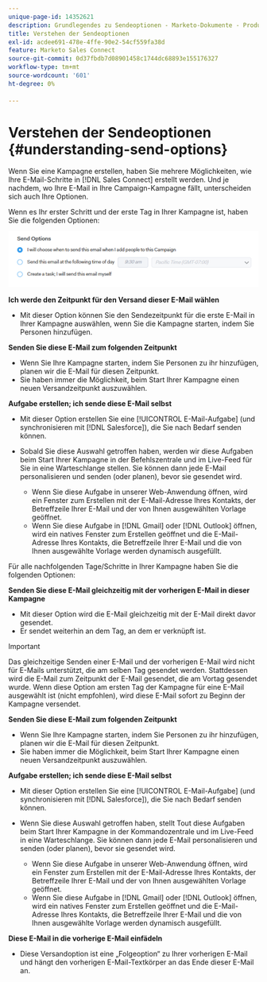 ```yaml
---
unique-page-id: 14352621
description: Grundlegendes zu Sendeoptionen - Marketo-Dokumente - Produktdokumentation
title: Verstehen der Sendeoptionen
exl-id: acdee691-478e-4ffe-90e2-54cf559fa38d
feature: Marketo Sales Connect
source-git-commit: 0d37fbdb7d08901458c1744dc68893e155176327
workflow-type: tm+mt
source-wordcount: '601'
ht-degree: 0%

---
```


# Verstehen der Sendeoptionen {#understanding-send-options}

Wenn Sie eine Kampagne erstellen, haben Sie mehrere Möglichkeiten, wie Ihre E-Mail-Schritte in [!DNL Sales Connect] erstellt werden. Und je nachdem, wo Ihre E-Mail in Ihre Campaign-Kampagne fällt, unterscheiden sich auch Ihre Optionen.

Wenn es Ihr erster Schritt und der erste Tag in Ihrer Kampagne ist, haben Sie die folgenden Optionen:

![](assets/image2019-10-25-10-43-19.png)

**Ich werde den Zeitpunkt für den Versand dieser E-Mail wählen**

* Mit dieser Option können Sie den Sendezeitpunkt für die erste E-Mail in Ihrer Kampagne auswählen, wenn Sie die Kampagne starten, indem Sie Personen hinzufügen.

**Senden Sie diese E-Mail zum folgenden Zeitpunkt**

* Wenn Sie Ihre Kampagne starten, indem Sie Personen zu ihr hinzufügen, planen wir die E-Mail für diesen Zeitpunkt.
* Sie haben immer die Möglichkeit, beim Start Ihrer Kampagne einen neuen Versandzeitpunkt auszuwählen.

**Aufgabe erstellen; ich sende diese E-Mail selbst**

* Mit dieser Option erstellen Sie eine [!UICONTROL E-Mail-Aufgabe] (und synchronisieren mit [!DNL Salesforce]), die Sie nach Bedarf senden können.
* Sobald Sie diese Auswahl getroffen haben, werden wir diese Aufgaben beim Start Ihrer Kampagne in der Befehlszentrale und im Live-Feed für Sie in eine Warteschlange stellen. Sie können dann jede E-Mail personalisieren und senden (oder planen), bevor sie gesendet wird.

   * Wenn Sie diese Aufgabe in unserer Web-Anwendung öffnen, wird ein Fenster zum Erstellen mit der E-Mail-Adresse Ihres Kontakts, der Betreffzeile Ihrer E-Mail und der von Ihnen ausgewählten Vorlage geöffnet.
   * Wenn Sie diese Aufgabe in [!DNL Gmail] oder [!DNL Outlook] öffnen, wird ein natives Fenster zum Erstellen geöffnet und die E-Mail-Adresse Ihres Kontakts, die Betreffzeile Ihrer E-Mail und die von Ihnen ausgewählte Vorlage werden dynamisch ausgefüllt.

Für alle nachfolgenden Tage/Schritte in Ihrer Kampagne haben Sie die folgenden Optionen:

**Senden Sie diese E-Mail gleichzeitig mit der vorherigen E-Mail in dieser Kampagne**

* Mit dieser Option wird die E-Mail gleichzeitig mit der E-Mail direkt davor gesendet.
* Er sendet weiterhin an dem Tag, an dem er verknüpft ist.

>[!IMPORTANT]
>
>Das gleichzeitige Senden einer E-Mail und der vorherigen E-Mail wird nicht für E-Mails unterstützt, die am selben Tag gesendet werden. Stattdessen wird die E-Mail zum Zeitpunkt der E-Mail gesendet, die am Vortag gesendet wurde. Wenn diese Option am ersten Tag der Kampagne für eine E-Mail ausgewählt ist (nicht empfohlen), wird diese E-Mail sofort zu Beginn der Kampagne versendet.

**Senden Sie diese E-Mail zum folgenden Zeitpunkt**

* Wenn Sie Ihre Kampagne starten, indem Sie Personen zu ihr hinzufügen, planen wir die E-Mail für diesen Zeitpunkt.
* Sie haben immer die Möglichkeit, beim Start Ihrer Kampagne einen neuen Versandzeitpunkt auszuwählen.

**Aufgabe erstellen; ich sende diese E-Mail selbst**

* Mit dieser Option erstellen Sie eine [!UICONTROL E-Mail-Aufgabe] (und synchronisieren mit [!DNL Salesforce]), die Sie nach Bedarf senden können.
* Wenn Sie diese Auswahl getroffen haben, stellt Tout diese Aufgaben beim Start Ihrer Kampagne in der Kommandozentrale und im Live-Feed in eine Warteschlange. Sie können dann jede E-Mail personalisieren und senden (oder planen), bevor sie gesendet wird.

   * Wenn Sie diese Aufgabe in unserer Web-Anwendung öffnen, wird ein Fenster zum Erstellen mit der E-Mail-Adresse Ihres Kontakts, der Betreffzeile Ihrer E-Mail und der von Ihnen ausgewählten Vorlage geöffnet.
   * Wenn Sie diese Aufgabe in [!DNL Gmail] oder [!DNL Outlook] öffnen, wird ein natives Fenster zum Erstellen geöffnet und die E-Mail-Adresse Ihres Kontakts, die Betreffzeile Ihrer E-Mail und die von Ihnen ausgewählte Vorlage werden dynamisch ausgefüllt.

**Diese E-Mail in die vorherige E-Mail einfädeln**

* Diese Versandoption ist eine „Folgeoption“ zu Ihrer vorherigen E-Mail und hängt den vorherigen E-Mail-Textkörper an das Ende dieser E-Mail an.

